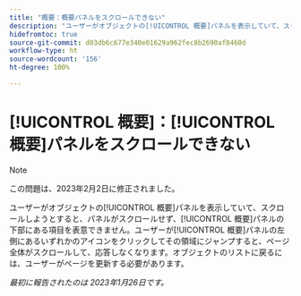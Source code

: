 ```yaml
---
title: "概要：概要パネルをスクロールできない"
description: "ユーザーがオブジェクトの[!UICONTROL 概要]パネルを表示していて、スクロールしようとすると、パネルがスクロールせず、[!UICONTROL 概要]パネルの下部にある項目を表意できません。ユーザーが[!UICONTROL 概要]パネルの左側にあるいずれかのアイコンをクリックしてその領域にジャンプすると、ページ全体がスクロールして、応答しなくなります。リストに戻るには、ユーザーがページを更新する必要があります。"
hidefromtoc: true
source-git-commit: d03db6c677e340e01629a962fec8b2690af8460d
workflow-type: ht
source-wordcount: '156'
ht-degree: 100%

---
```



# [!UICONTROL 概要]：[!UICONTROL 概要]パネルをスクロールできない

>[!NOTE]
>
>この問題は、2023年2月2日に修正されました。

ユーザーがオブジェクトの[!UICONTROL 概要]パネルを表示していて、スクロールしようとすると、パネルがスクロールせず、[!UICONTROL 概要]パネルの下部にある項目を表意できません。ユーザーが[!UICONTROL 概要]パネルの左側にあるいずれかのアイコンをクリックしてその領域にジャンプすると、ページ全体がスクロールして、応答しなくなります。オブジェクトのリストに戻るには、ユーザーがページを更新する必要があります。

_最初に報告されたのは 2023年1月26日です。_

